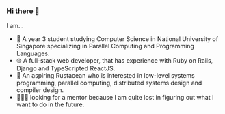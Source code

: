 ### Hi there 👋

I am...

- 📖 A year 3 student studying Computer Science in National University of Singapore specializing in Parallel Computing and Programming Languages.
- 🌐 A full-stack web developer, that has experience with Ruby on Rails, Django and TypeScripted ReactJS.
- 🌱 An aspiring Rustacean who is interested in low-level systems programming, parallel computing, distributed systems design and compiler design.
- 🙆🏻‍♂️ looking for a mentor because I am quite lost in figuring out what I want to do in the future.
